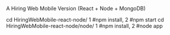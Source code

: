 A Hiring Web Mobile Version (React + Node + MongoDB)

cd HiringWebMobile-react-node/ 1 #npm install, 2 #npm start
cd HiringWebMobile-react-node/node/  1 #npm install, 2 #node app
